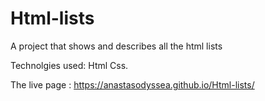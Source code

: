 # Html-lists
A project that shows and describes all the html lists

Technolgies used:
Html
Css.

The live page :  https://anastasodyssea.github.io/Html-lists/

